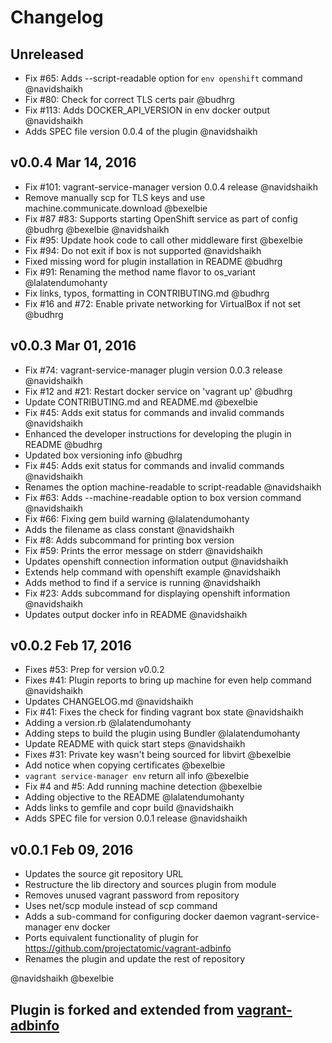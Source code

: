 # Changelog

## Unreleased
- Fix #65: Adds --script-readable option for `env openshift` command @navidshaikh
- Fix #80: Check for correct TLS certs pair @budhrg
- Fix #113: Adds DOCKER_API_VERSION in env docker output @navidshaikh
- Adds SPEC file version 0.0.4 of the plugin @navidshaikh

## v0.0.4 Mar 14, 2016
- Fix #101: vagrant-service-manager version 0.0.4 release @navidshaikh
- Remove manually scp for TLS keys and use machine.communicate.download @bexelbie
- Fix #87 #83: Supports starting OpenShift service as part of config @budhrg @bexelbie @navidshaikh
- Fix #95: Update hook code to call other middleware first @bexelbie
- Fix #94: Do not exit if box is not supported @navidshaikh
- Fixed missing word for plugin installation in README @budhrg
- Fix #91: Renaming the method name flavor to os_variant @lalatendumohanty
- Fix links, typos, formatting in CONTRIBUTING.md @budhrg
- Fix #16 and #72: Enable private networking for VirtualBox if not set @budhrg

## v0.0.3 Mar 01, 2016
- Fix #74: vagrant-service-manager plugin version 0.0.3 release @navidshaikh
- Fix #12 and #21: Restart docker service on 'vagrant up' @budhrg
- Update CONTRIBUTING.md and README.md @bexelbie
- Fix #45: Adds exit status for commands and invalid commands @navidshaikh
- Enhanced the developer instructions for developing the plugin in README @budhrg
- Updated box versioning info @budhrg
- Fix #45: Adds exit status for commands and invalid commands @navidshaikh
- Renames the option machine-readable to script-readable @navidshaikh
- Fix #63: Adds --machine-readable option to box version command @navidshaikh
- Fix #66: Fixing gem build warning @lalatendumohanty
- Adds the filename as class constant @navidshaikh
- Fix #8: Adds subcommand for printing box version
- Fix #59: Prints the error message on stderr @navidshaikh
- Updates openshift connection information output @navidshaikh
- Extends help command with openshift example @navidshaikh
- Adds method to find if a service is running @navidshaikh
- Fix #23: Adds subcommand for displaying openshift information @navidshaikh
- Updates output docker info in README @navidshaikh

## v0.0.2 Feb 17, 2016
- Fixes #53: Prep for version v0.0.2
- Fixes #41: Plugin reports to bring up machine for even help command @navidshaikh
- Updates CHANGELOG.md @navidshaikh
- Fix #41: Fixes the check for finding vagrant box state @navidshaikh
- Adding a version.rb @lalatendumohanty
- Adding steps to build the plugin using Bundler @lalatendumohanty
- Update README with quick start steps @navidshaikh
- Fixes #31: Private key wasn't being sourced for libvirt @bexelbie
- Add notice when copying certificates @bexelbie
- `vagrant service-manager env` return all info @bexelbie
- Fix #4 and #5: Add running machine detection @bexelbie
- Adding objective to the README @lalatendumohanty
- Adds links to gemfile and copr build @navidshaikh
- Adds SPEC file for version 0.0.1 release @navidshaikh

## v0.0.1 Feb 09, 2016
- Updates the source git repository URL
- Restructure the lib directory and sources plugin from module
- Removes unused vagrant password from repository
- Uses net/scp module instead of scp command
- Adds a sub-command for configuring docker daemon vagrant-service-manager env docker
- Ports equivalent functionality of plugin for https://github.com/projectatomic/vagrant-adbinfo
- Renames the plugin and update the rest of repository

@navidshaikh @bexelbie

## Plugin is forked and extended from [vagrant-adbinfo](https://github.com/projectatomic/vagrant-adbinfo)
